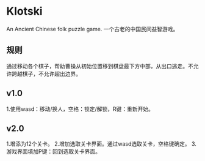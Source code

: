 # Klotski
An Ancient Chinese folk puzzle game.
一个古老的中国民间益智游戏。
## 规则
通过移动各个棋子，帮助曹操从初始位置移到棋盘最下方中部，从出口逃走。不允许跨越棋子，不允许超出边界。
## v1.0
1.使用wasd：移动/换人，空格：锁定/解锁，R键：重新开始。
## v2.0
1.增添为12个关卡。
2.增加选取关卡界面。通过wasd选取关卡，空格键确定。
3.游戏界面填加P键：回到选取关卡界面。
